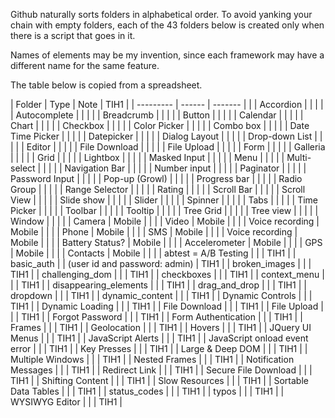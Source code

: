 Github naturally sorts folders in alphabetical order.
To avoid yanking your chain with empty folders, each of the 43 folders below
is created only when there is a script that goes in it.

Names of elements may be my invention, since each framework may have a different name for the same feature.

The table below is copied from a spreadsheet.

|	Folder	|	Type	|	Note	|	TIH1	|
|	---------	|	------	|	-------	|		|
|	Accordion	|		|		|		|
|	Autocomplete	|		|		|		|
|	Breadcrumb	|		|		|		|
|	Button	|		|		|		|
|	Calendar	|		|		|		|
|	Chart	|		|		|		|
|	Checkbox	|		|		|		|
|	Color Picker	|		|		|		|
|	Combo box	|		|		|		|
|	Date Time Picker	|		|		|		|
|	Datepicker	|		|		|		|
|	Dialog Layout	|		|		|		|
|	Drop-down List	|		|		|		|
|	Editor	|		|		|		|
|	File Download	|		|		|		|
|	File Upload	|		|		|		|
|	Form	|		|		|		|
|	Galleria	|		|		|		|
|	Grid	|		|		|		|
|	Lightbox	|		|		|		|
|	Masked Input	|		|		|		|
|	Menu	|		|		|		|
|	Multi-select	|		|		|		|
|	Navigation Bar	|		|		|		|
|	Number input	|		|		|		|
|	Paginator	|		|		|		|
|	Password Input	|		|		|		|
|	Pop-up (Growl)	|		|		|		|
|	Progress bar	|		|		|		|
|	Radio Group	|		|		|		|
|	Range Selector	|		|		|		|
|	Rating	|		|		|		|
|	Scroll Bar	|		|		|		|
|	Scroll View	|		|		|		|
|	Slide show	|		|		|		|
|	Slider	|		|		|		|
|	Spinner	|		|		|		|
|	Tabs	|		|		|		|
|	Time Picker	|		|		|		|
|	Toolbar	|		|		|		|
|	Tooltip	|		|		|		|
|	Tree Grid	|		|		|		|
|	Tree view	|		|		|		|
|	Window	|		|		|		|
|	Camera	|	Mobile	|		|		|
|	Video	|	Mobile	|		|		|
|	Voice recording	|	Mobile	|		|		|
|	Phone	|	Mobile	|		|		|
|	SMS	|	Mobile	|		|		|
|	Voice recording	|	Mobile	|		|		|
|	Battery Status?	|	Mobile	|		|		|
|	Accelerometer	|	Mobile	|		|		|
|	GPS	|	Mobile	|		|		|
|	Contacts	|	Mobile	|		|		|
|	abtest = A/B Testing	|		|		|	TIH1	|
|	basic_auth	|		|	 (user id and password: admin)	|	TIH1	|
|	broken_images	|		|		|	TIH1	|
|	challenging_dom	|		|		|	TIH1	|
|	checkboxes	|		|		|	TIH1	|
|	context_menu	|		|		|	TIH1	|
|	disappearing_elements	|		|		|	TIH1	|
|	drag_and_drop	|		|		|	TIH1	|
|	dropdown	|		|		|	TIH1	|
|	dynamic_content	|		|		|	TIH1	|
|	Dynamic Controls	|		|		|	TIH1	|
|	Dynamic Loading	|		|		|	TIH1	|
|	File Download	|		|		|	TIH1	|
|	File Upload	|		|		|	TIH1	|
|	Forgot Password	|		|		|	TIH1	|
|	Form Authentication	|		|		|	TIH1	|
|	Frames	|		|		|	TIH1	|
|	Geolocation	|		|		|	TIH1	|
|	Hovers	|		|		|	TIH1	|
|	JQuery UI Menus	|		|		|	TIH1	|
|	JavaScript Alerts	|		|		|	TIH1	|
|	JavaScript onload event error	|		|		|	TIH1	|
|	Key Presses	|		|		|	TIH1	|
|	Large & Deep DOM	|		|		|	TIH1	|
|	Multiple Windows	|		|		|	TIH1	|
|	Nested Frames	|		|		|	TIH1	|
|	Notification Messages	|		|		|	TIH1	|
|	Redirect Link	|		|		|	TIH1	|
|	Secure File Download	|		|		|	TIH1	|
|	Shifting Content	|		|		|	TIH1	|
|	Slow Resources	|		|		|	TIH1	|
|	Sortable Data Tables	|		|		|	TIH1	|
|	status_codes	|		|		|	TIH1	|
|	typos	|		|		|	TIH1	|
|	WYSIWYG Editor	|		|		|	TIH1	|
